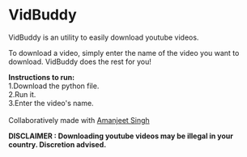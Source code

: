 # VidBuddy
VidBuddy is an utility to easily download youtube videos.

To download a video, simply enter the name of the video you want to download.
VidBuddy does the rest for you!

<b>Instructions to run:</b>
<br>1.Download the python file.<br>
2.Run it.<br>
3.Enter the video's name.<br><br>
Collaboratively made with [Amanjeet Singh](https://github.com/amanjeetsingh150) 

<b>DISCLAIMER : Downloading youtube videos may be illegal in your country. Discretion advised.</b>

